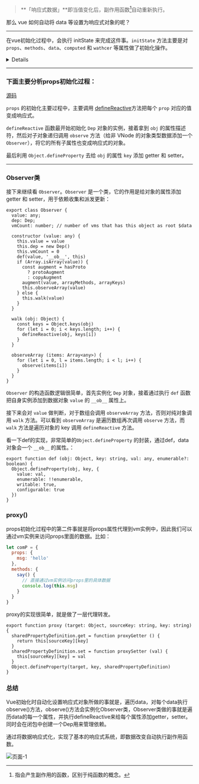 > **「响应式数据」**即当值变化后，副作用函数[^1]自动重新执行。



那么 vue 如何自动将 data 等设置为响应式对象的呢？

----------

在vue初始化过程中，会执行 initState 来完成这件事。`initState` 方法主要是对 `props`、`methods`、`data`、`computed` 和 `wathcer` 等属性做了初始化操作。



<details>
  <pre><code> 
    export function initState (vm: Component) {
      vm._watchers = []
      const opts = vm.$options
      if (opts.props) initProps(vm, opts.props)
      if (opts.methods) initMethods(vm, opts.methods)
      if (opts.data) {
        initData(vm)
      } else {
        observe(vm._data = {}, true /* asRootData */)
      }
      if (opts.computed) initComputed(vm, opts.computed)
      if (opts.watch && opts.watch !== nativeWatch) {
        initWatch(vm, opts.watch)
      }
    }
  </code></pre>
</details>

---------------

### 下面主要分析props初始化过程：

[源码](./initProps.md)

`props` 的初始化主要过程中，主要调用 [defineReactive](./defineReactive.md)方法把每个 `prop` 对应的值变成响应式。



`defineReactive` 函数最开始初始化 `Dep` 对象的实例，接着拿到 `obj` 的属性描述符，然后对子对象递归调用 `observe` 方法（给非 VNode 的对象类型数据添加一个 `Observer`），将它的所有子属性也变成响应式的对象。

最后利用 `Object.defineProperty` 去给 `obj` 的属性 `key` 添加 getter 和 setter。

----

### Observer类

接下来继续看 `Observer`。`Observer` 是一个类，它的作用是给对象的属性添加 getter 和 setter，用于依赖收集和派发更新：

~~~tsx
export class Observer {
  value: any;
  dep: Dep;
  vmCount: number; // number of vms that has this object as root $data

  constructor (value: any) {
    this.value = value
    this.dep = new Dep()
    this.vmCount = 0
    def(value, '__ob__', this)
    if (Array.isArray(value)) {
      const augment = hasProto
        ? protoAugment
        : copyAugment
      augment(value, arrayMethods, arrayKeys)
      this.observeArray(value)
    } else {
      this.walk(value)
    }
  }

  walk (obj: Object) {
    const keys = Object.keys(obj)
    for (let i = 0; i < keys.length; i++) {
      defineReactive(obj, keys[i])
    }
  }

  observeArray (items: Array<any>) {
    for (let i = 0, l = items.length; i < l; i++) {
      observe(items[i])
    }
  }
}
~~~

`Observer` 的构造函数逻辑很简单，首先实例化 `Dep` 对象，接着通过执行 `def` 函数把自身实例添加到数据对象 `value` 的 `__ob__` 属性上。

接下来会对 `value` 做判断，对于数组会调用 `observeArray` 方法，否则对纯对象调用 `walk` 方法。可以看到 `observeArray` 是遍历数组再次调用 `observe` 方法，而 `walk` 方法是遍历对象的 key 调用 `defineReactive` 方法。

看一下def的实现，非常简单的`Object.defineProperty` 的封装，通过def，data对象会一个 `__ob__` 的属性。：

~~~tsx
export function def (obj: Object, key: string, val: any, enumerable?: boolean) {
  Object.defineProperty(obj, key, {
    value: val,
    enumerable: !!enumerable,
    writable: true,
    configurable: true
  })
}
~~~





### proxy()

props初始化过程中的第二件事就是将props属性代理到vm实例中，因此我们可以通过vm实例来访问props里面的数据。比如：

~~~js
let comP = {
  props: {
    msg: 'hello'
  },
  methods: {
    say() {
      // 直接通过vm实例访问props里的具体数据
      console.log(this.msg)
    }
  }
}
~~~

proxy的实现很简单，就是做了一层代理转发。

~~~tsx
export function proxy (target: Object, sourceKey: string, key: string) {
  sharedPropertyDefinition.get = function proxyGetter () {
    return this[sourceKey][key]
  }
  sharedPropertyDefinition.set = function proxySetter (val) {
    this[sourceKey][key] = val
  }
  Object.defineProperty(target, key, sharedPropertyDefinition)
}
~~~



### 总结

Vue初始化时自动化设置响应式对象所做的事就是，遍历data，对每个data执行observe()方法，observe()方法会实例化Observer类，Observer类做的事就是遍历data的每一个属性，并执行defineReactive来给每个属性添加getter，setter。同时会在闭包中创建一个Dep用来管理依赖。





通过将数据响应式化，实现了基本的响应式系统，即数据改变自动执行副作用函数。

![页面-1](C:\Users\64554\Desktop\自动化设置响应式对象\页面-1.png)



[^1]: 指会产生副作用的函数，区别于纯函数的概念。

 

